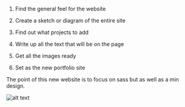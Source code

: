 1. Find the general feel for the website  <br />

2. Create a sketch or diagram of the entire site   <br /> 

3. Find out what projects to add  <br />

4. Write up all the text that will be on the page  <br />

5. Get all the images ready  <br />

6. Set as the new portfolio site  <br />

The point of this new website is to focus on sass but as well
as a min design.  <br />

![alt text](http://imgur.com/Ac3YLIA)
